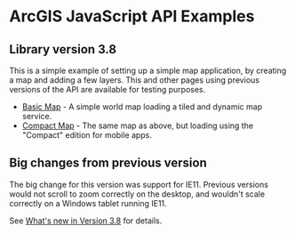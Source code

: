# ArcGIS JavaScript API Examples

## Library version 3.8

This is a simple example of setting up a simple map application, by creating a map and adding a few layers. This and other pages using previous versions of the API are available for testing purposes.

- [Basic Map](http://raykendo.github.io/ArcGIS_JSAPI_Examples/v3_08/index.html) - A simple world map loading a tiled and dynamic map service.
- [Compact Map](http://raykendo.github.io/ArcGIS_JSAPI_Examples/v3_08/compact.html) - The same map as above, but loading using the "Compact" edition for mobile apps.

## Big changes from previous version
  
 The big change for this version was support for IE11. Previous versions would not scroll to zoom correctly on the desktop, and wouldn't scale correctly on a Windows tablet running IE11.
  
 See [What's new in Version 3.8](https://developers.arcgis.com/javascript/jshelp/new_v38.html) for details.